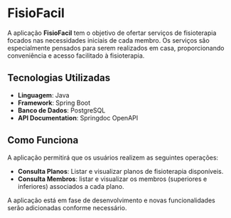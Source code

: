 # FisioFacil

A aplicação **FisioFacil** tem o objetivo de ofertar serviços de fisioterapia focados nas necessidades iniciais de cada membro. Os serviços são especialmente pensados para serem realizados em casa, proporcionando conveniência e acesso facilitado à fisioterapia.

## Tecnologias Utilizadas

- **Linguagem**: Java
- **Framework**: Spring Boot
- **Banco de Dados**: PostgreSQL
- **API Documentation**: Springdoc OpenAPI

## Como Funciona

A aplicação permitirá que os usuários realizem as seguintes operações:

- **Consulta Planos**: Listar e visualizar planos de fisioterapia disponíveis.
- **Consulta Membros**: listar e visualizar os membros (superiores e inferiores) associados a cada plano.

A aplicação está em fase de desenvolvimento e novas funcionalidades serão adicionadas conforme necessário.


